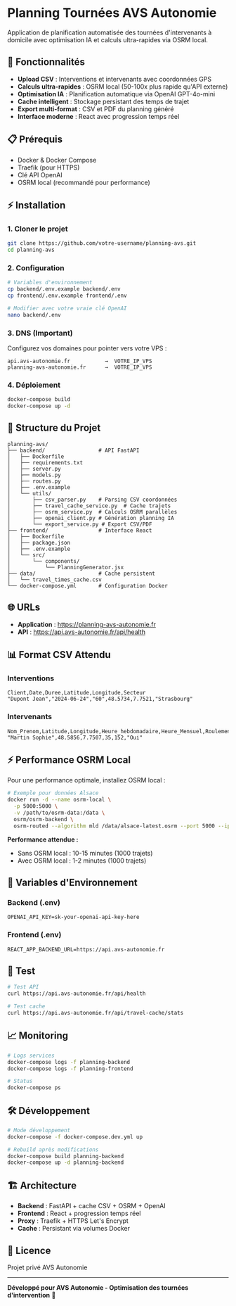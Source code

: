 # Planning Tournées AVS Autonomie

Application de planification automatisée des tournées d'intervenants à domicile avec optimisation IA et calculs ultra-rapides via OSRM local.

## 🚀 Fonctionnalités

- **Upload CSV** : Interventions et intervenants avec coordonnées GPS
- **Calculs ultra-rapides** : OSRM local (50-100x plus rapide qu'API externe)
- **Optimisation IA** : Planification automatique via OpenAI GPT-4o-mini
- **Cache intelligent** : Stockage persistant des temps de trajet
- **Export multi-format** : CSV et PDF du planning généré
- **Interface moderne** : React avec progression temps réel

## 📋 Prérequis

- Docker & Docker Compose
- Traefik (pour HTTPS)
- Clé API OpenAI
- OSRM local (recommandé pour performance)

## ⚡ Installation

### 1. Cloner le projet
```bash
git clone https://github.com/votre-username/planning-avs.git
cd planning-avs
```

### 2. Configuration
```bash
# Variables d'environnement
cp backend/.env.example backend/.env
cp frontend/.env.example frontend/.env

# Modifier avec votre vraie clé OpenAI
nano backend/.env
```

### 3. DNS (Important)
Configurez vos domaines pour pointer vers votre VPS :
```
api.avs-autonomie.fr           →  VOTRE_IP_VPS
planning-avs-autonomie.fr      →  VOTRE_IP_VPS
```

### 4. Déploiement
```bash
docker-compose build
docker-compose up -d
```

## 🔧 Structure du Projet

```
planning-avs/
├── backend/                 # API FastAPI
│   ├── Dockerfile
│   ├── requirements.txt
│   ├── server.py
│   ├── models.py
│   ├── routes.py
│   ├── .env.example
│   └── utils/
│       ├── csv_parser.py    # Parsing CSV coordonnées
│       ├── travel_cache_service.py  # Cache trajets
│       ├── osrm_service.py  # Calculs OSRM parallèles
│       ├── openai_client.py # Génération planning IA
│       └── export_service.py # Export CSV/PDF
├── frontend/                # Interface React
│   ├── Dockerfile
│   ├── package.json
│   ├── .env.example
│   └── src/
│       └── components/
│           └── PlanningGenerator.jsx
├── data/                    # Cache persistent
│   └── travel_times_cache.csv
└── docker-compose.yml       # Configuration Docker
```

## 🌐 URLs

- **Application** : https://planning-avs-autonomie.fr
- **API** : https://api.avs-autonomie.fr/api/health

## 📊 Format CSV Attendu

### Interventions
```csv
Client,Date,Duree,Latitude,Longitude,Secteur
"Dupont Jean","2024-06-24","60",48.5734,7.7521,"Strasbourg"
```

### Intervenants
```csv
Nom_Prenom,Latitude,Longitude,Heure_hebdomadaire,Heure_Mensuel,Roulement_weekend
"Martin Sophie",48.5856,7.7507,35,152,"Oui"
```

## ⚡ Performance OSRM Local

Pour une performance optimale, installez OSRM local :

```bash
# Exemple pour données Alsace
docker run -d --name osrm-local \
  -p 5000:5000 \
  -v /path/to/osrm-data:/data \
  osrm/osrm-backend \
  osrm-routed --algorithm mld /data/alsace-latest.osrm --port 5000 --ip 0.0.0.0
```

**Performance attendue :**
- Sans OSRM local : 10-15 minutes (1000 trajets)
- Avec OSRM local : 1-2 minutes (1000 trajets)

## 🔧 Variables d'Environnement

### Backend (.env)
```env
OPENAI_API_KEY=sk-your-openai-api-key-here
```

### Frontend (.env)
```env
REACT_APP_BACKEND_URL=https://api.avs-autonomie.fr
```

## 🧪 Test

```bash
# Test API
curl https://api.avs-autonomie.fr/api/health

# Test cache
curl https://api.avs-autonomie.fr/api/travel-cache/stats
```

## 📈 Monitoring

```bash
# Logs services
docker-compose logs -f planning-backend
docker-compose logs -f planning-frontend

# Status
docker-compose ps
```

## 🛠️ Développement

```bash
# Mode développement
docker-compose -f docker-compose.dev.yml up

# Rebuild après modifications
docker-compose build planning-backend
docker-compose up -d planning-backend
```

## 🏗️ Architecture

- **Backend** : FastAPI + cache CSV + OSRM + OpenAI
- **Frontend** : React + progression temps réel
- **Proxy** : Traefik + HTTPS Let's Encrypt
- **Cache** : Persistant via volumes Docker

## 📄 Licence

Projet privé AVS Autonomie

---

**Développé pour AVS Autonomie - Optimisation des tournées d'intervention** 🚀